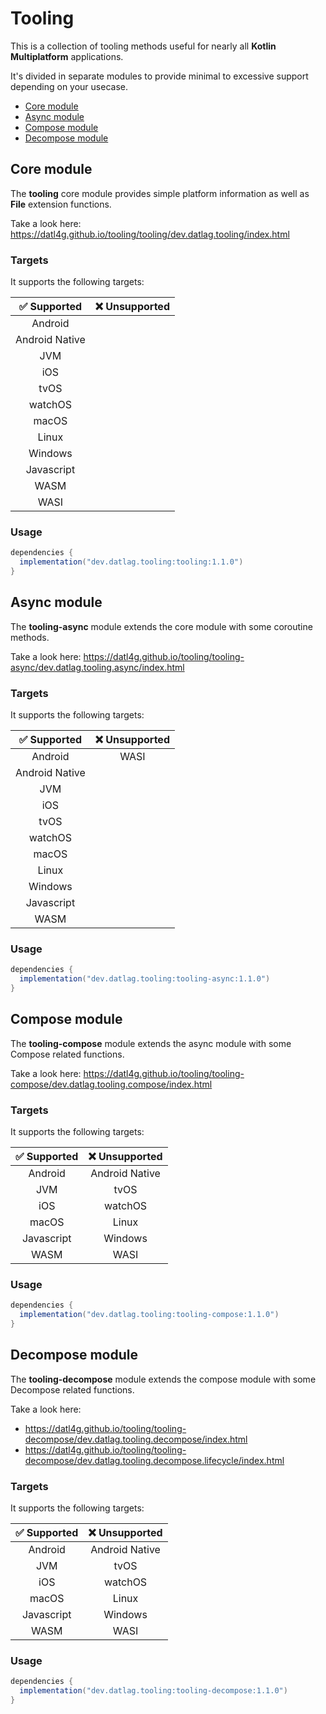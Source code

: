 # Tooling

This is a collection of tooling methods useful for nearly all **Kotlin Multiplatform** applications.

It's divided in separate modules to provide minimal to excessive support depending on your usecase.

- [Core module](#core-module)
- [Async module](#async-module)
- [Compose module](#compose-module)
- [Decompose module](#decompose-module)

## Core module

The **tooling** core module provides simple platform information as well as **File** extension functions.

Take a look here: https://datl4g.github.io/tooling/tooling/dev.datlag.tooling/index.html

### Targets

It supports the following targets:

|  ✅ Supported   | ❌ Unsupported |
|:--------------:|:-------------:|
|    Android     |               |
| Android Native |               |
|      JVM       |               |
|      iOS       |               |
|      tvOS      |               |
|    watchOS     |               |
|     macOS      |               |
|     Linux      |               |
|    Windows     |               |
|   Javascript   |               |
|      WASM      |               |
|      WASI      |               |

### Usage

```gradle
dependencies {
  implementation("dev.datlag.tooling:tooling:1.1.0")
}
```

## Async module

The **tooling-async** module extends the core module with some coroutine methods.

Take a look here: https://datl4g.github.io/tooling/tooling-async/dev.datlag.tooling.async/index.html

### Targets

It supports the following targets:

|  ✅ Supported   | ❌ Unsupported |
|:--------------:|:-------------:|
|    Android     |     WASI      |
| Android Native |               |
|      JVM       |               |
|      iOS       |               |
|      tvOS      |               |
|    watchOS     |               |
|     macOS      |               |
|     Linux      |               |
|    Windows     |               |
|   Javascript   |               |
|      WASM      |               |

### Usage

```gradle
dependencies {
  implementation("dev.datlag.tooling:tooling-async:1.1.0")
}
```

## Compose module

The **tooling-compose** module extends the async module with some Compose related functions.

Take a look here: https://datl4g.github.io/tooling/tooling-compose/dev.datlag.tooling.compose/index.html

### Targets

It supports the following targets:

|  ✅ Supported   | ❌ Unsupported  |
|:--------------:|:--------------:|
|    Android     | Android Native |
|      JVM       |      tvOS      |
|      iOS       |    watchOS     |
|     macOS      |     Linux      |
|   Javascript   |    Windows     |
|      WASM      |      WASI      |

### Usage

```gradle
dependencies {
  implementation("dev.datlag.tooling:tooling-compose:1.1.0")
}
```

## Decompose module

The **tooling-decompose** module extends the compose module with some Decompose related functions.

Take a look here:

- https://datl4g.github.io/tooling/tooling-decompose/dev.datlag.tooling.decompose/index.html
- https://datl4g.github.io/tooling/tooling-decompose/dev.datlag.tooling.decompose.lifecycle/index.html

### Targets

It supports the following targets:

|  ✅ Supported   | ❌ Unsupported  |
|:--------------:|:--------------:|
|    Android     | Android Native |
|      JVM       |      tvOS      |
|      iOS       |    watchOS     |
|     macOS      |     Linux      |
|   Javascript   |    Windows     |
|      WASM      |      WASI      |

### Usage

```gradle
dependencies {
  implementation("dev.datlag.tooling:tooling-decompose:1.1.0")
}
```
